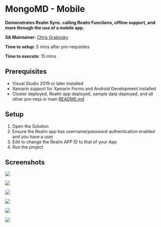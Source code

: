 # MongoMD - Mobile
__Demonstrates Realm Sync. calling Realm Functions, offline support, and more through the use of a mobile app.__

__SA Maintainer__: [Chris Grabosky](mailto:chris.grabosky@mongodb.com)

__Time to setup__: 5 mins after pre-requisites 

__Time to execute__: 15 mins


## Prerequisites

* Visual Studio 2019 or later installed
* Xamarin support for Xamarin Forms and Android Development installed
* Cluster deployed, Realm app deployed, sample data deployed, and all other pre-reqs in main [README.md](../README.md)

## Setup

1. Open the Solution
2. Ensure the Realm app has username/password authentication enabled and you have a user
3. Edit [](FlexFormMobile/FlexFormMobile/LoginPage.xaml.cs) to change the Realm APP ID to that of your App
4. Run the project 


## Screenshots
![](../Screenshots/mobile_login.gif)

![](../Screenshots/mobile_form.gif)

![](../Screenshots/mobile_search.gif)

![](../Screenshots/mobile_airplane.gif)

![](../Screenshots/mobile_upload.gif)

![](../Screenshots/mobile_egon.gif)